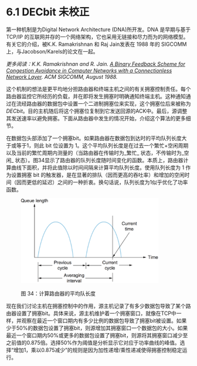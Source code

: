 # 6.1 DECbit 未校正

第一种机制是为Digital Network Architecture (DNA)所开发。DNA 是早期与基于 TCP/IP 的互联网并存的一个网络架构，它也采用无链接和尽力而为的网络模型。有关它的介绍，被K.K. Ramakrishnan 和 Raj Jain发表在 1988 年的 SIGCOMM 上，与Jacobson/Karels的论文在一起。

_更多阅读：K.K. Ramakrishnan and R. Jain._ [_A Binary Feedback Scheme for Congestion Avoidance in Computer Networks with a Connectionless Network Layer_](https://dl.acm.org/doi/pdf/10.1145/52324.52355)_. ACM SIGCOMM, August 1988._

这个机制的想法是更平均地分担路由器和终端主机之间的有关拥塞控制责任。每个路由器监控它所经历的负载，并在即将发生拥塞时明确通知终端主机。这种通知通过在流经路由器的数据包中设置一个二进制拥塞位来实现，这个拥塞位后来被称为 _DECbit_。目的主机随后将这个拥塞位复制到它发送回源的ACK中。最后，源调整其发送速率以避免拥塞。下面从路由器中发生的情况开始，介绍这个算法的更多细节。

在数据包头部添加了一个拥塞bit。如果路由器在数据包到达时的平均队列长度大于或等于1，则此 bit 位设置为 1。这个平均队列长度是在过去一个繁忙+空闲周期以及当前的繁忙周期内测量的（当路由器在传输时为_繁忙_ 状态，不传输时为_空闲_ 状态）。图34显示了路由器的队列长度随时间变化的函数。本质上，路由器计算曲线下面积，并将此值除以时间间隔来计算平均队列长度。使用队列长度为 1 作为设置拥塞 bit 的触发器，是在显著的排队（因而更高的吞吐率）和增加的空闲时间（因而更低的延迟）之间的一种折衷。换句话说，队列长度为1似乎优化了功率函数。

<figure><img src="../.gitbook/assets/image.png" alt="" width="375"><figcaption><p>图 34：计算路由器的平均队长度</p></figcaption></figure>

现在我们讨论主机在拥塞控制中的作用，源主机记录了有多少数据包导致了某个路由器设置了拥塞bit。具体来说，源主机维护着一个拥塞窗口，就像在TCP中一样，并观察在最近一个窗口期内有多少比例的数据包导致了拥塞bit被设置。如果少于50%的数据包设置了拥塞bit，则源增加其拥塞窗口一个数据包的大小。如果最近一个窗口期内50%或更多的数据包设置了拥塞bit，则源将其拥塞窗口减少至之前值的0.875倍。选择50%作为阈值是分析显示它对应于功率曲线的峰值。选择“增加1，乘以0.875减少”的规则是因为加性递增/乘性递减使得拥塞控制稳定运行。
